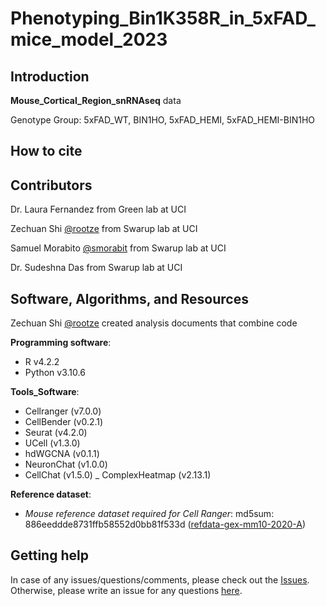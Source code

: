 # Phenotyping_Bin1K358R_in_5xFAD_mice_model_2023


Introduction
------------

**Mouse_Cortical_Region_snRNAseq** data

Genotype Group: 5xFAD_WT, BIN1HO, 5xFAD_HEMI, 5xFAD_HEMI-BIN1HO



How to cite
------------




Contributors
------------

Dr. Laura Fernandez from Green lab at UCI

Zechuan Shi [@rootze](https://github.com/rootze) from Swarup lab at UCI

Samuel Morabito [@smorabit](https://github.com/smorabit) from Swarup lab at UCI

Dr. Sudeshna Das from Swarup lab at UCI


Software, Algorithms, and Resources
------------

Zechuan Shi [@rootze](https://github.com/rootze) created analysis documents that combine code

**Programming software**:
- R v4.2.2
- Python v3.10.6

**Tools_Software**:
- Cellranger (v7.0.0)
- CellBender (v0.2.1)
- Seurat (v4.2.0)
- UCell (v1.3.0)
- hdWGCNA (v0.1.1)
- NeuronChat (v1.0.0)
- CellChat (v1.5.0)
_ ComplexHeatmap (v2.13.1)


**Reference dataset**:
- *Mouse reference dataset required for Cell Ranger*: md5sum: 886eeddde8731ffb58552d0bb81f533d ([refdata-gex-mm10-2020-A](https://support.10xgenomics.com/single-cell-gene-expression/software/downloads/latest))


Getting help
------------
In case of any issues/questions/comments, please check out the [Issues](https://github.com/swaruplabUCI/Phenotyping_Bin1K358R_in_5xFAD_mice_model_2023/issues). Otherwise, please write an issue for any questions [here](https://github.com/swaruplabUCI/Phenotyping_Bin1K358R_in_5xFAD_mice_model_2023/issues).
